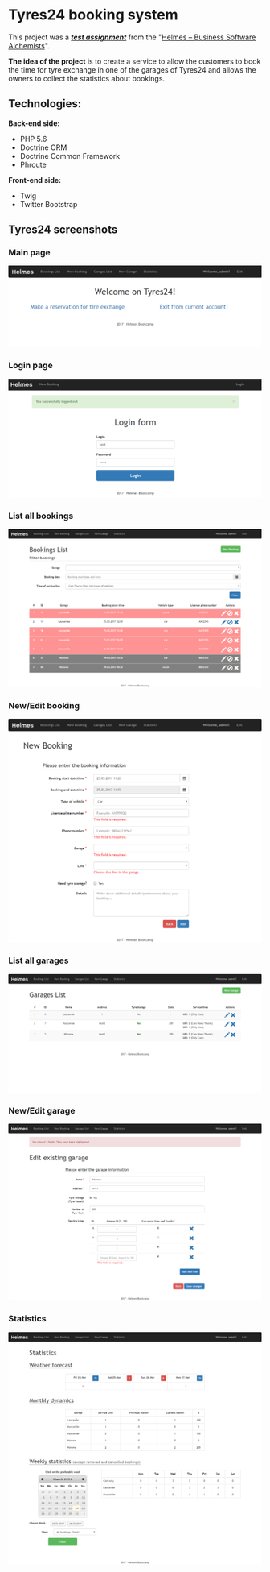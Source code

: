 # Tyres24 booking system
This project was a **_[test assignment](../master/Technical_assignment.pdf)_** from the "[Helmes – Business Software Alchemists](https://www.helmes.ee)".


**The idea of the project** is to create a service to allow the customers to book the time for tyre exchange in one of the garages of Tyres24 and allows the owners to collect the statistics about bookings.

## Technologies:
**Back-end side:**
* PHP 5.6
* Doctrine ORM
* Doctrine Common Framework
* Phroute

**Front-end side:**
* Twig
* Twitter Bootstrap

## Tyres24 screenshots
### Main page
![main](https://raw.githubusercontent.com/kagan94/Tyres24-booking-system/master/screenshots/main.png)

### Login page
![login](https://raw.githubusercontent.com/kagan94/Tyres24-booking-system/master/screenshots/login.png)

### List all bookings
![all-bookings](https://raw.githubusercontent.com/kagan94/Tyres24-booking-system/master/screenshots/all-bookings.png)

### New/Edit booking
![new-booking](https://raw.githubusercontent.com/kagan94/Tyres24-booking-system/master/screenshots/new-booking.png)

### List all garages
![all-garages](https://raw.githubusercontent.com/kagan94/Tyres24-booking-system/master/screenshots/all-garages.png)

### New/Edit garage
![edit-garage](https://raw.githubusercontent.com/kagan94/Tyres24-booking-system/master/screenshots/edit-garage.png)

### Statistics
![statistics](https://raw.githubusercontent.com/kagan94/Tyres24-booking-system/master/screenshots/statistics.png)
